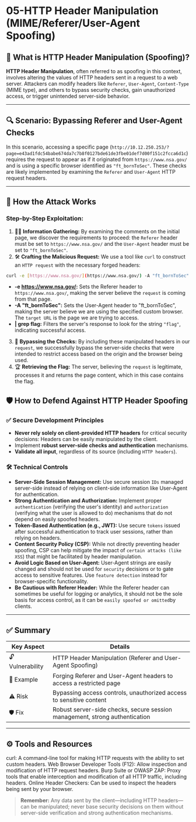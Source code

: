# 05-HTTP Header Manipulation (MIME/Referer/User-Agent Spoofing)

## 🧠 What is HTTP Header Manipulation (Spoofing)?

**HTTP Header Manipulation**, often referred to as spoofing in this context, involves altering the values of HTTP headers sent in a request to a web server. Attackers can modify headers like `Referer`, `User-Agent`, `Content-Type` (MIME type), and others to bypass security checks, gain unauthorized access, or trigger unintended server-side behavior.

---

## 🔍 Scenario: Bypassing Referer and User-Agent Checks
In this scenario, accessing a specific page (`http://10.12.250.253/?page=e43ad1fdc54babe674da7c7b8f0127bde61de3fbe01def7d00f151c2fcca6d1c`) requires the request to appear as if it originated from `https://www.nsa.gov/` and is using a specific browser identified as `"ft_bornToSec"`. These checks are likely implemented by examining the `Referer` and `User-Agent` HTTP request headers.

---

## 🧨 How the Attack Works
### Step-by-Step Exploitation:
1. 🕵️‍♂️ **Information Gathering:** By examining the comments on the initial page, we discover the requirements to proceed: the `Referer` header must be set to `https://www.nsa.gov/` and the `User-Agent` header must be set to `"ft_bornToSec"`.
2. 🛠️ **Crafting the Malicious Request:** We use a tool like `curl` to construct an `HTTP request` with the necessary forged headers:
```bash
curl -e [https://www.nsa.gov/](https://www.nsa.gov/) -A "ft_bornToSec" "[http://10.12.250.232/?page=e43ad1fdc54babe674da7c7b8f0127bde61de3fbe01def7d00f151c2fcca6d1c](http://10.12.250.232/?page=e43ad1fdc54babe674da7c7b8f0127bde61de3fbe01def7d00f151c2fcca6d1c)" | grep flag
```
- **-e https://www.nsa.gov/:** Sets the Referer header to `https://www.nsa.gov/`, making the server believe the `request` is coming from that page.
- **-A "ft_bornToSec":** Sets the User-Agent header to "ft_bornToSec", making the server believe we are using the specified custom browser.
The `target URL` is the page we are trying to access.
- **| grep flag:** Filters the server's response to look for the string `"flag"`, indicating successful access.
3. 🚀 **Bypassing the Checks:** By including these manipulated headers in our `request`, we successfully bypass the server-side checks that were intended to restrict access based on the origin and the browser being used.
4. 🏆 **Retrieving the Flag:** The server, believing the `request` is legitimate, processes it and returns the page content, which in this case contains the flag.

## 🛡️ How to Defend Against HTTP Header Spoofing
### ✅ Secure Development Principles
- **Never rely solely on client-provided HTTP headers** for critical security decisions: Headers can be easily manipulated by the client.
- Implement **robust server-side checks and authentication** mechanisms.
- **Validate all input**, regardless of its source (including `HTTP headers`).

### 🛠️ Technical Controls
- **Server-Side Session Management:** Use secure session `IDs` managed server-side instead of relying on client-side information like User-Agent for authentication.
- **Strong Authentication and Authorization:** Implement proper `authentication` (verifying the user's identity) and `authorization` (verifying what the user is allowed to do) mechanisms that do not depend on easily spoofed headers.
- **Token-Based Authentication (e.g., JWT):** Use secure `tokens` issued after successful authentication to track user sessions, rather than relying on headers.
- **Content Security Policy (CSP):** While not directly preventing header spoofing, CSP can help mitigate the impact of `certain attacks (like XSS`) that might be facilitated by header manipulation.
- **Avoid Logic Based on User-Agent:** User-Agent strings are easily changed and should not be used for `security` decisions or to gate access to sensitive features. Use `feature detection` instead for browser-specific functionality.
- **Be Cautious with Referer Header:** While the Referer header can sometimes be useful for logging or analytics, it should not be the sole basis for access control, as it can be `easily spoofed or omitted`by clients.

---

## ✅ Summary

| Key Aspect       | Details                                               |
|------------------|-------------------------------------------------------|
| 🔓 Vulnerability | HTTP Header Manipulation (Referer and User-Agent Spoofing)                              |
| 📍 Example       | Forging Referer and User-Agent headers to access a restricted page |
| ⚠️ Risk          | Bypassing access controls, unauthorized access to sensitive content |
| 🛡️ Fix           | Robust server-side checks, secure session management, strong authentication |

---

## ⚙️ Tools and Resources
curl: A command-line tool for making HTTP requests with the ability to set custom headers.
Web Browser Developer Tools (F12): Allow inspection and modification of HTTP request headers.
Burp Suite or OWASP ZAP: Proxy tools that enable interception and modification of all HTTP traffic, including headers.
Online Header Checkers: Can be used to inspect the headers being sent by your browser.

> **Remember:** Any data sent by the client—including HTTP headers—can be manipulated; never base security decisions on them without server-side verification and strong authentication mechanisms.